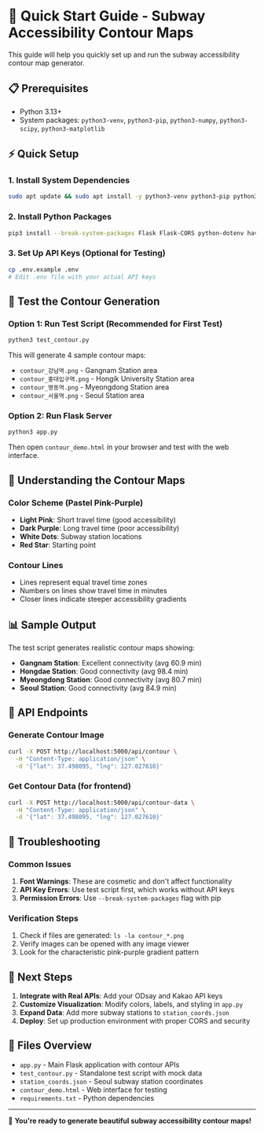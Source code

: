 # 🚀 Quick Start Guide - Subway Accessibility Contour Maps

This guide will help you quickly set up and run the subway accessibility contour map generator.

## 📋 Prerequisites

- Python 3.13+
- System packages: `python3-venv`, `python3-pip`, `python3-numpy`, `python3-scipy`, `python3-matplotlib`

## ⚡ Quick Setup

### 1. Install System Dependencies
```bash
sudo apt update && sudo apt install -y python3-venv python3-pip python3-numpy python3-scipy python3-matplotlib
```

### 2. Install Python Packages
```bash
pip3 install --break-system-packages Flask Flask-CORS python-dotenv haversine
```

### 3. Set Up API Keys (Optional for Testing)
```bash
cp .env.example .env
# Edit .env file with your actual API keys
```

## 🧪 Test the Contour Generation

### Option 1: Run Test Script (Recommended for First Test)
```bash
python3 test_contour.py
```

This will generate 4 sample contour maps:
- `contour_강남역.png` - Gangnam Station area
- `contour_홍대입구역.png` - Hongik University Station area  
- `contour_명동역.png` - Myeongdong Station area
- `contour_서울역.png` - Seoul Station area

### Option 2: Run Flask Server
```bash
python3 app.py
```

Then open `contour_demo.html` in your browser and test with the web interface.

## 🎨 Understanding the Contour Maps

### Color Scheme (Pastel Pink-Purple)
- **Light Pink**: Short travel time (good accessibility)
- **Dark Purple**: Long travel time (poor accessibility)
- **White Dots**: Subway station locations
- **Red Star**: Starting point

### Contour Lines
- Lines represent equal travel time zones
- Numbers on lines show travel time in minutes
- Closer lines indicate steeper accessibility gradients

## 📊 Sample Output

The test script generates realistic contour maps showing:
- **Gangnam Station**: Excellent connectivity (avg 60.9 min)
- **Hongdae Station**: Good connectivity (avg 98.4 min)
- **Myeongdong Station**: Good connectivity (avg 80.7 min)
- **Seoul Station**: Good connectivity (avg 84.9 min)

## 🔧 API Endpoints

### Generate Contour Image
```bash
curl -X POST http://localhost:5000/api/contour \
  -H "Content-Type: application/json" \
  -d '{"lat": 37.498095, "lng": 127.027610}'
```

### Get Contour Data (for frontend)
```bash
curl -X POST http://localhost:5000/api/contour-data \
  -H "Content-Type: application/json" \
  -d '{"lat": 37.498095, "lng": 127.027610}'
```

## 🐛 Troubleshooting

### Common Issues

1. **Font Warnings**: These are cosmetic and don't affect functionality
2. **API Key Errors**: Use test script first, which works without API keys
3. **Permission Errors**: Use `--break-system-packages` flag with pip

### Verification Steps

1. Check if files are generated: `ls -la contour_*.png`
2. Verify images can be opened with any image viewer
3. Look for the characteristic pink-purple gradient pattern

## 🎯 Next Steps

1. **Integrate with Real APIs**: Add your ODsay and Kakao API keys
2. **Customize Visualization**: Modify colors, labels, and styling in `app.py`
3. **Expand Data**: Add more subway stations to `station_coords.json`
4. **Deploy**: Set up production environment with proper CORS and security

## 📝 Files Overview

- `app.py` - Main Flask application with contour APIs
- `test_contour.py` - Standalone test script with mock data
- `station_coords.json` - Seoul subway station coordinates
- `contour_demo.html` - Web interface for testing
- `requirements.txt` - Python dependencies

---

🎉 **You're ready to generate beautiful subway accessibility contour maps!**